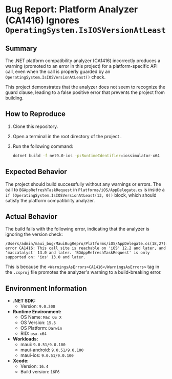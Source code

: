 # Bug Report: Platform Analyzer (CA1416) Ignores `OperatingSystem.IsIOSVersionAtLeast`

## Summary

The .NET platform compatibility analyzer (CA1416) incorrectly produces a warning (promoted to an error in this project) for a platform-specific API call, even when the call is properly guarded by an `OperatingSystem.IsIOSVersionAtLeast()` check.

This project demonstrates that the analyzer does not seem to recognize the guard clause, leading to a false positive error that prevents the project from building.

## How to Reproduce

1.  Clone this repository.
2.  Open a terminal in the root directory of the project .
3.  Run the following command:

    ```bash
    dotnet build -f net9.0-ios -p:RuntimeIdentifier=iossimulator-x64
    ```

## Expected Behavior

The project should build successfully without any warnings or errors. The call to `BGAppRefreshTaskRequest` in `Platforms/iOS/AppDelegate.cs` is inside a `if (OperatingSystem.IsIOSVersionAtLeast(13, 0))` block, which should satisfy the platform compatibility analyzer.

## Actual Behavior

The build fails with the following error, indicating that the analyzer is ignoring the version check:

```
/Users/admin/maui_bug/MauiBugRepro/Platforms/iOS/AppDelegate.cs(18,27): error CA1416: This call site is reachable on 'iOS' 12.2 and later, and 'maccatalyst' 13.0 and later. 'BGAppRefreshTaskRequest' is only supported on: 'ios' 13.0 and later.
```

This is because the `<WarningsAsErrors>CA1416</WarningsAsErrors>` tag in the `.csproj` file promotes the analyzer's warning to a build-breaking error.

## Environment Information

- **.NET SDK:**
  - Version: `9.0.300`
- **Runtime Environment:**
  - OS Name: `Mac OS X`
  - OS Version: `15.5`
  - OS Platform: `Darwin`
  - RID: `osx-x64`
- **Workloads:**
  - maui: `9.0.51/9.0.100`
  - maui-android: `9.0.51/9.0.100`
  - maui-ios: `9.0.51/9.0.100`
- **Xcode:**
  - Version: `16.4`
  - Build version: `16F6`
